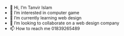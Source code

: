 - 👋 Hi, I’m Tanvir Islam
- 👀 I’m interested in computer game
- 🌱 I’m currently learning web design
- 💞️ I’m looking to collaborate on a web design company
- 📫 How to reach me 01839265489

<!---
tanvir426/tanvir426 is a ✨ special ✨ repository because its `README.md` (this file) appears on your GitHub profile.
You can click the Preview link to take a look at your changes.
--->
